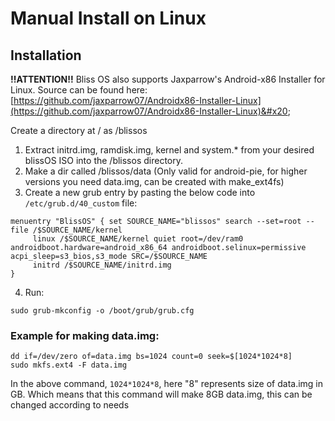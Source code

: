 # Manual Install on Linux

## Installation

**!!ATTENTION!!** Bliss OS also supports Jaxparrow's Android-x86 Installer for Linux. Source can be found here: [https://github.com/jaxparrow07/Androidx86-Installer-Linux](https://github.com/jaxparrow07/Androidx86-Installer-Linux)&#x20;

Create a directory at / as /blissos

1. Extract initrd.img, ramdisk.img, kernel and system.\* from your desired blissOS ISO into the /blissos directory.
2. Make a dir called /blissos/data (Only valid for android-pie, for higher versions you need data.img, can be created with make\_ext4fs)
3. Create a new grub entry by pasting the below code into `/etc/grub.d/40_custom` file:&#x20;

`menuentry "BlissOS" { set SOURCE_NAME="blissos" search --set=root --file /$SOURCE_NAME/kernel `\
`      linux /$SOURCE_NAME/kernel quiet root=/dev/ram0 androidboot.hardware=android_x86_64 androidboot.selinux=permissive acpi_sleep=s3_bios,s3_mode SRC=/$SOURCE_NAME  `\
`     initrd /$SOURCE_NAME/initrd.img`\
`}`

4. Run:&#x20;

`sudo grub-mkconfig -o /boot/grub/grub.cfg`

### **Example for making data.img:**&#x20;

```
dd if=/dev/zero of=data.img bs=1024 count=0 seek=$[1024*1024*8]
sudo mkfs.ext4 -F data.img
```
In the above command, `1024*1024*8`, here "8" represents size of data.img in GB. Which means that this command will make 8GB data.img, this can be changed according to needs
